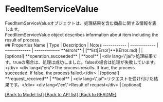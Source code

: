 # FeedItemServiceValue

<div lang=\"ja\">FeedItemServiceValueオブジェクトは、処理結果を含む商品に関する情報を表します。</div> <div lang=\"en\">FeedItemServiceValue object describes information about item including the result of process.</div> 
## Properties
Name | Type | Description | Notes
------------ | ------------- | ------------- | -------------
**errors** | [**list[Error]**](Error.md) |  | [optional] 
**operation_succeeded** | **bool** | &lt;div lang&#x3D;\&quot;ja\&quot;&gt;処理結果です。trueの場合は、処理は成功しました。falseの場合は処理が失敗しています。&lt;/div&gt; &lt;div lang&#x3D;\&quot;en\&quot;&gt;The process results. If true, the process succeeded. If false, the process failed.&lt;/div&gt;  | [optional] 
**request_received** | **bool** | &lt;div lang&#x3D;\&quot;ja\&quot;&gt;リクエストを受け付けた結果です。&lt;/div&gt; &lt;div lang&#x3D;\&quot;en\&quot;&gt;Result of request&lt;/div&gt;  | [optional] 

[[Back to Model list]](../README.md#documentation-for-models) [[Back to API list]](../README.md#documentation-for-api-endpoints) [[Back to README]](../README.md)


